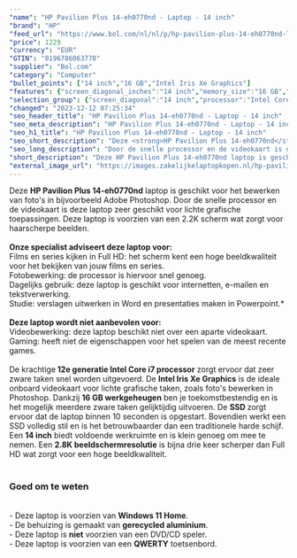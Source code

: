 ```yaml
---
"name": "HP Pavilion Plus 14-eh0770nd - Laptop - 14 inch"
"brand": "HP"
"feed_url": "https://www.bol.com/nl/nl/p/hp-pavilion-plus-14-eh0770nd-laptop-14-inch/9300000112916816"
"price": 1229
"currency": "EUR"
"GTIN": "0196786063770"
"supplier": "Bol.com"
"category": "Computer"
"bullet_points": ["14 inch","16 GB","Intel Iris Xe Graphics"]
"features": {"screen_diagonal_inches":"14 inch","memory_size":"16 GB","graphics_card":"Intel Iris Xe Graphics"}
"selection_group": {"screen_diagonal":"14 inch","processor":"Intel Core i7","changed_price_past_3_days":false,"product_family":"Pavilion"}
"changed": "2023-12-12 07:25:34"
"seo_header_title": "HP Pavilion Plus 14-eh0770nd - Laptop - 14 inch"
"seo_meta_description": "HP Pavilion Plus 14-eh0770nd - Laptop - 14 inch"
"seo_h1_title": "HP Pavilion Plus 14-eh0770nd - Laptop - 14 inch"
"seo_short_description": "Deze <strong>HP Pavilion Plus 14-eh0770nd</strong> laptop is geschikt voor het bewerken van foto's in bijvoorbeeld Adobe Photoshop."
"seo_long_description": "Door de snelle processor en de videokaart is deze laptop zeer geschikt voor lichte grafische toepassingen. Deze laptop is voorzien van een 2. 2K scherm wat zorgt voor haarscherpe beelden. <br /><br /><strong>Onze specialist adviseert deze laptop voor:</strong><br /> Films en series kijken in Full HD: het scherm kent een hoge beeldkwaliteit voor het bekijken van jouw films en series. <br /> Fotobewerking: de processor is hiervoor snel genoeg. <br /> Dagelijks gebruik: deze laptop is geschikt voor internetten, e-mailen en tekstverwerking. <br /> Studie: verslagen uitwerken in Word en presentaties maken in Powerpoint. *<br /><br /><strong>Deze laptop wordt niet aanbevolen voor:</strong><br /> Videobewerking: deze laptop beschikt niet over een aparte videokaart. <br /> Gaming: heeft niet de eigenschappen voor het spelen van de meest recente games. <br /><br />De krachtige<strong> 12e generatie Intel Core i7 processor</strong> zorgt ervoor dat zeer zware taken snel worden uitgevoerd. De <strong>Intel Iris Xe Graphics</strong> is de ideale onboard videokaart voor lichte grafische taken, zoals foto's bewerken in Photoshop. Dankzij <strong>16 GB werkgeheugen</strong> ben je toekomstbestendig en is het mogelijk meerdere zware taken gelijktijdig uitvoeren. De <strong>SSD </strong>zorgt ervoor dat de laptop binnen 10 seconden is opgestart. Bovendien werkt een SSD volledig stil en is het betrouwbaarder dan een traditionele harde schijf. Een <strong>14 inch</strong> biedt voldoende werkruimte en is klein genoeg om mee te nemen. Een <strong>2. 8K beeldschermresolutie</strong> is bijna drie keer scherper dan Full HD wat zorgt voor een hoge beeldkwaliteit. <br /><br /><h3> Goed om te weten</h3><br />- Deze laptop is voorzien van <strong>Windows 11 Home</strong>. <br />- De behuizing is gemaakt van <strong>gerecycled aluminium</strong>. <br />- Deze laptop is <strong>niet</strong> voorzien van een DVD/CD speler. <br />- Deze laptop is voorzien van een <strong>QWERTY</strong> toetsenbord."
"short_description": "Deze HP Pavilion Plus 14-eh0770nd laptop is geschikt voor het bewerken van foto's in bijvoorbeeld Adobe Photoshop. Door de snelle processor en de videokaart is deze laptop zeer geschikt voor lichte grafische toepassingen. Deze laptop is voorzien van een 2.2K scherm wat zorgt voor haarscherpe beelden. Onze specialist adviseert deze laptop voor: Films en series kijken in Full HD: het scherm kent een hoge beeldkwaliteit voor het bekijken van jouw films en series. Fotobewerking: de processor is hiervoor snel genoeg. Dagelijks gebruik: deze laptop is geschikt voor internetten, e-mailen en tekstverwerking. Studie: verslagen uitwerken in Word en presentaties maken in Powerpoint.* Deze laptop wordt niet aanbevolen voor: Videobewerking: deze laptop beschikt niet over een aparte videokaart. Gaming: heeft niet de eigenschappen voor het spelen van de meest recente games. De krachtige 12e generatie Intel Core i7 processor zorgt ervoor dat zeer zware taken snel worden uitgevoerd. De Intel Iris Xe Graphics is de ideale onboard videokaart voor lichte grafische taken, zoals foto's bewerken in Photoshop. Dankzij 16 GB werkgeheugen ben je toekomstbestendig en is het mogelijk meerdere zware taken gelijktijdig uitvoeren. De SSD zorgt ervoor dat de laptop binnen 10 seconden is opgestart. Bovendien werkt een SSD volledig stil en is het betrouwbaarder dan een traditionele harde schijf. Een 14 inch biedt voldoende werkruimte en is klein genoeg om mee te nemen. Een 2.8K beeldschermresolutie is bijna drie keer scherper dan Full HD wat zorgt voor een hoge beeldkwaliteit. Goed om te weten - Deze laptop is voorzien van Windows 11 Home. - De behuizing is gemaakt van gerecycled aluminium. - Deze laptop is niet voorzien van een DVD/CD speler. - Deze laptop is voorzien van een QWERTY toetsenbord."
"external_image_url": "https://images.zakelijkelaptopkopen.nl/hp-pavilion-plus-14-eh0770nd-laptop-14-inch.webp"
---
```


Deze <strong>HP Pavilion Plus 14-eh0770nd</strong> laptop is geschikt voor het bewerken van foto's in bijvoorbeeld Adobe Photoshop.  Door de snelle processor en de videokaart is deze laptop zeer geschikt voor lichte grafische toepassingen. Deze laptop is voorzien van een 2.2K scherm wat zorgt voor haarscherpe beelden. <br /><br /><strong>Onze specialist adviseert deze laptop voor:</strong><br /> Films en series kijken in Full HD: het scherm kent een hoge beeldkwaliteit voor het bekijken van jouw films en series.<br /> Fotobewerking: de processor is hiervoor  snel genoeg. <br /> Dagelijks gebruik: deze laptop is geschikt voor internetten, e-mailen en tekstverwerking. <br /> Studie: verslagen uitwerken in Word en presentaties maken in Powerpoint.*<br /><br /><strong>Deze laptop wordt niet aanbevolen voor:</strong><br /> Videobewerking: deze laptop beschikt niet over een aparte videokaart. <br /> Gaming: heeft niet de eigenschappen voor het spelen van de meest recente games. <br /><br />De krachtige<strong> 12e generatie Intel Core i7 processor</strong> zorgt ervoor dat zeer zware taken snel worden uitgevoerd. De <strong>Intel Iris Xe Graphics</strong> is de ideale onboard videokaart voor lichte grafische taken, zoals foto's bewerken in Photoshop. Dankzij <strong>16 GB werkgeheugen</strong> ben je toekomstbestendig en is het mogelijk meerdere zware taken gelijktijdig uitvoeren. De <strong>SSD </strong>zorgt ervoor dat de laptop binnen 10 seconden is opgestart. Bovendien werkt een SSD volledig stil en is het betrouwbaarder dan een traditionele harde schijf. Een <strong>14 inch</strong> biedt voldoende werkruimte en is klein genoeg om mee te nemen. Een <strong>2.8K beeldschermresolutie</strong> is bijna drie keer scherper dan Full HD wat zorgt voor een hoge beeldkwaliteit. <br /><br /><h3> Goed om te weten</h3><br />- Deze laptop is voorzien van <strong>Windows 11 Home</strong>. <br />- De behuizing is gemaakt van <strong>gerecycled aluminium</strong>.<br />- Deze laptop is <strong>niet</strong> voorzien van een DVD/CD speler.<br />- Deze laptop is voorzien van een <strong>QWERTY</strong> toetsenbord.